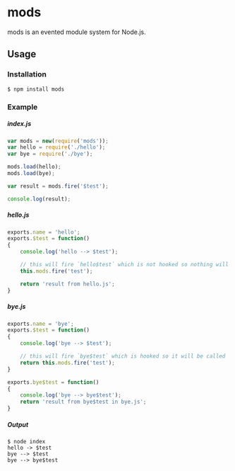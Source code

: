 # mods

mods is an evented module system for Node.js.

## Usage

### Installation

```
$ npm install mods
```

### Example

##### index.js
```javascript
var mods = new(require('mods'));
var hello = require('./hello');
var bye = require('./bye');

mods.load(hello);
mods.load(bye);

var result = mods.fire('$test');

console.log(result);
```

##### hello.js
```javascript
exports.name = 'hello';
exports.$test = function()
{
	console.log('hello --> $test');

	// this will fire `hello$test` which is not hooked so nothing will happen
	this.mods.fire('test');

	return 'result from hello.js';
}
```

##### bye.js
```javascript
exports.name = 'bye';
exports.$test = function()
{
	console.log('bye --> $test');

	// this will fire `bye$test` which is hooked so it will be called
	return this.mods.fire('test');
}

exports.bye$test = function()
{
	console.log('bye --> bye$test');
	return 'result from bye$test in bye.js';
}
```

##### Output
```
$ node index
hello -> $test
bye --> $test
bye --> bye$test
```
